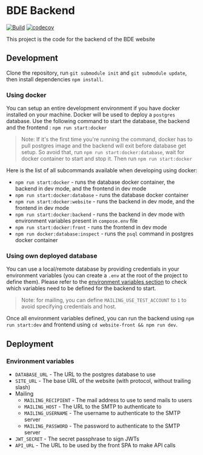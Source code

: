 # BDE Backend

[![Build](https://github.com/BDE-Polytech-MTP/website/actions/workflows/build.yml/badge.svg)](https://github.com/BDE-Polytech-MTP/website/actions/workflows/build.yml) [![codecov](https://codecov.io/gh/BDE-Polytech-MTP/website/branch/master/graph/badge.svg?token=FWN561JQRQ)](https://codecov.io/gh/BDE-Polytech-MTP/website)

This project is the code for the backend of the BDE website

## Development

Clone the repository, run `git submodule init` and `git submodule update`, then install dependencies `npm install`.

### Using docker

You can setup an entire development environment if you have docker installed on your machine. Docker will be used to deploy a `postgres` database.
Use the following command to start the database, the backend and the frontend : `npm run start:docker`

> Note: If it's the first time you're running the command, docker has to pull postgres image and the backend will exit before database get setup.
> So avoid that, run `npm run start:docker:database`, wait for docker container to start and stop it. Then run `npm run start:docker`

Here is the list of all subcommands available when developing using docker:

* `npm run start:docker` - runs the database docker container, the backend in dev mode, and the frontend in dev mode
* `npm run start:docker:database` - runs the database docker container
* `npm run start:docker:website` - runs the backend in dev mode, and the frontend in dev mode
* `npm run start:docker:backend` - runs the backend in dev mode with environment variables present in `compose.env` file
* `npm run start:docker:front` - runs the frontend in dev mode
* `npm run docker:database:inspect` - runs the `psql` command in postgres docker container

### Using own deployed database

You can use a local/remote database by providing credentials in your environment variables (you can create a `.env` at the root of the project to define them). Please refer
to the [environment variables section](#environment-variables) to check which variables need to be defined for the backend to start.

> Note: for mailing, you can define `MAILING_USE_TEST_ACCOUNT` to `1` to avoid specifying credentials and host.

Once all environment variables defined, you can run the backend using `npm run start:dev` and frontend using `cd website-front && npm run dev`.

## Deployment

### Environment variables

* `DATABASE_URL` - The URL to the postgres database to use
* `SITE_URL` - The base URL of the website (with protocol, without trailing slash)
* Mailing
    * `MAILING_RECIPIENT` - The mail address to use to send mails to users
    * `MAILING_HOST` - The URL to the SMTP to authenticate to
    * `MAILING_USERNAME` - The username to authenticate to the SMTP server
    * `MAILING_PASSWORD` - The password to authenticate to the SMTP server
* `JWT_SECRET` - The secret passphrase to sign JWTs
* `API_URL` - The URL to be used by the front SPA to make API calls
